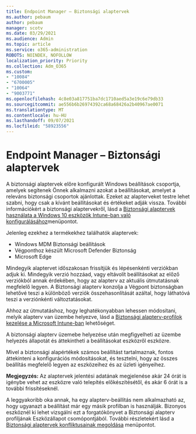 ```yaml
---
title: Endpoint Manager – Biztonsági alaptervek
ms.author: pebaum
author: pebaum
manager: scotv
ms.date: 03/29/2021
ms.audience: Admin
ms.topic: article
ms.service: o365-administration
ROBOTS: NOINDEX, NOFOLLOW
localization_priority: Priority
ms.collection: Adm_O365
ms.custom:
- "10084"
- "6700005"
- "10064"
- "9003771"
ms.openlocfilehash: 4c8e03a817751ba7dc1710aed5a3e19c6e79db33
ms.sourcegitcommit: ae556b6b26974392ca68a68426a2b40967ae0071
ms.translationtype: MT
ms.contentlocale: hu-HU
ms.lasthandoff: 09/07/2021
ms.locfileid: "58923556"
---
```

# <a name="endpoint-manager---security-baselines"></a>Endpoint Manager – Biztonsági alaptervek

A biztonsági alaptervek előre konfigurált Windows beállítások csoportja, amelyek segítenek Önnek alkalmazni azokat a beállításokat, amelyet a releváns biztonsági csoportok ajánlottak. Ezeket az alapterveket testre lehet szabni, hogy csak a kívánt beállításokat és értékeket adják vissza. További információkért a biztonsági alaptervekről, lásd a [Biztonsági alaptervek használata a Windows 10 eszközök Intune-ban való konfigurálásához](https://docs.microsoft.com/mem/intune/protect/security-baselines)menüpontot.

Jelenleg ezekhez a termékekhez találhatók alaptervek:

- Windows MDM Biztonsági beállítások
- Végponthoz készült Microsoft Defender Biztonság
- Microsoft Edge

Mindegyik alaptervet időszakosan frissítjük és lépésenkénti verziókban adjuk ki. Mindegyik verzió hozzáad, vagy eltávolít beállításokat az előző verziókból annak érdekében, hogy az alapterv az aktuális útmutatásnak megfelelő legyen. A Biztonsági alapterv konzolja a Végpont biztonságban lehetővé teszi a különböző verziók összehasonlítását azáltal, hogy láthatóvá teszi a verziónkénti változtatásokat.

Ahhoz az útmutatáshoz, hogy leghatékonyabban lehessen módosítani, melyik alapterv van üzembe helyezve, lásd a [Biztonsági alapterv-profilok kezelése a Microsoft Intune-ban](https://docs.microsoft.com/mem/intune/protect/security-baselines-configure) lehetőséget.

A biztonsági alapterv üzemebe helyezése után megfigyelheti az üzembe helyezés állapotát és áttekintheti a beállításokat eszközről eszközre.

Mivel a biztonsági alapértékek számos beállítást tartalmaznak, fontos áttekinteni a konfigurációs módosításokat, és tesztelni, hogy az összes beállítás megfelelő legyen az eszközeihez és az üzleti igényeihez.

**Megjegyzés:** Az alaptervek jelentési adatának megjelenése akár 24 órát is igénybe vehet az eszközre való telepítés előkészítésétől, és akár 6 órát is a további frissítéseknél. 

A leggyakoribb oka annak, ha egy alapterv-beállítás nem alkalmazható az, hogy ugyanazt a beállítást már egy másik profilban is használják. Bizonyos eszköznél ki lehet vizsgálni ezt a forgatókönyvet a Biztonsági alapterv profiljának Eszközállapot csomópontjából. További részletekért lásd a [Biztonsági alaptervek konfliktusainak megoldása](https://docs.microsoft.com/mem/intune/protect/security-baselines-monitor#resolve-conflicts-for-security-baselines) menüpontot.